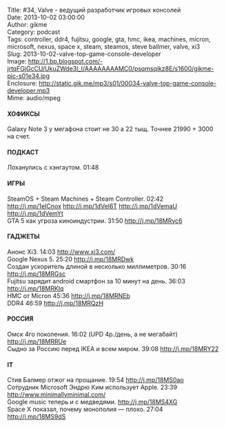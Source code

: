 Title: #34, Valve - ведущий разработчик игровых консолей  
Date: 2013-10-02 03:00:00  
Author: gikme  
Category: podcast  
Tags: controller, ddr4, fujitsu, google, gta, hmc, ikea, machines, micron, microsoft, nexus, space x, steam, steamos, steve ballmer, valve, xi3  
Slug: 2013-10-02-valve-top-game-console-developer  
Image: http://1.bp.blogspot.com/-jrtqFGjGcCU/UkuZWde3l_I/AAAAAAAAMC0/psqmsqikz8E/s1600/gikme-pic-s01e34.jpg  
Enclosure: http://static.gik.me/mp3/s01/00034-valve-top-game-console-developer.mp3  
Mime: audio/mpeg

#### ХОФИКСЫ

Galaxy Note 3 у мегафона стоит не 30 а 22 тыщ. Точнее 21990 + 3000  
на счет.

#### ПОДКАСТ

Лоханулись с хэнгаутом. 01:48

#### ИГРЫ

SteamOS + Steam Machines + Steam Controller. 02:42  
<http://j.mp/1eICnox> <http://j.mp/1dVel6T> <http://j.mp/1dVemaU>  
<http://j.mp/1dVemYt>  
GTA 5 как угроза киноиндустрии. 31:50 <http://j.mp/18MRyc6>

#### ГАДЖЕТЫ

Анонс Xi3. 14:03 <http://www.xi3.com/>  
Google Nexus 5. 25:20 <http://j.mp/18MRDwk>  
Создан ускоритель длиной в несколько миллиметров. 30:16  
<http://j.mp/18MRGsc>  
Fujitsu зарядит android смартфон за 10 минут на день. 36:03  
<http://j.mp/18MRKIq>  
HMC от Micron 45:36 <http://j.mp/18MRNEb>  
DDR4 46:59 <http://j.mp/18MRQzH>

#### РОССИЯ

Омск 4го поколения. 16:02 (UPD 4р./день, а не мегабайт)  
<http://j.mp/18MRRUe>  
Сыдно за Россию перед IKEA и всем миром. 39:08 <http://j.mp/18MRY22>

#### IT

Стив Балмер отжог на прощание. 19:54 <http://j.mp/18MS0ao>  
Сотрудник Microsoft Эндрю Ким использует Apple. 23:39  
<http://www.minimallyminimal.com/>  
Google music теперь и с медведями. <http://j.mp/18MS4XG>  
Space X показал, почему монополия — плохо. 27:04  
<http://j.mp/18MS9dS>

